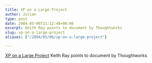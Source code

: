 ```yaml
---
title: XP on a Large Project
author: Julian
type: post
date: 2004-05-06T11:12:48+00:00
excerpt: Keith Ray points to document by Thoughtworks
slug: xp-on-a-large-project 
aliases: ["/2004/05/06/xp-on-a-large-project"]

---
```

[XP on a Large Project][1] Keith Ray points to document by Thoughtworks

 [1]: https://homepage.mac.com/keithray/blog/2004/05/05/#XPonaLargeProject